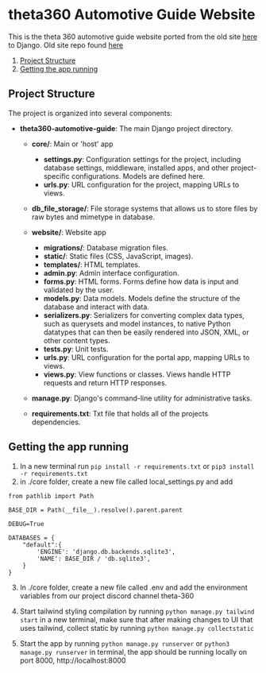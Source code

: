 # theta360 Automotive Guide Website

This is the theta 360 automotive guide website ported from the old site [here](https://automotive.theta360.guide/) to Django.
Old site repo found [here](https://github.com/theta-automotive/theta-automotive.github.io)

1. [Project Structure](#project-structure)
2. [Getting the app running](#getting-the-app-running)

## Project Structure

The project is organized into several components:

- **theta360-automotive-guide**: The main Django project directory.

  - **core/**: Main or 'host' app
    - **settings.py**: Configuration settings for the project, including database settings, middleware, installed apps, and other project-specific configurations. Models are defined here.
    - **urls.py**: URL configuration for the project, mapping URLs to views.
  - **db_file_storage/**: File storage systems that allows us to store files by raw bytes and mimetype in database.
  - **website/**: Website app
    - **migrations/**: Database migration files.
    - **static/**: Static files (CSS, JavaScript, images).
    - **templates/**: HTML templates.
    - **admin.py**: Admin interface configuration.
    - **forms.py**: HTML forms. Forms define how data is input and validated by the user.
    - **models.py**: Data models. Models define the structure of the database and interact with data.
    - **serializers.py**: Serializers for converting complex data types, such as querysets and model instances, to native Python datatypes that can then be easily rendered into JSON, XML, or other content types.
    - **tests.py**: Unit tests.
    - **urls.py**: URL configuration for the portal app, mapping URLs to views.
    - **views.py**: View functions or classes. Views handle HTTP requests and return HTTP responses.

  - **manage.py**: Django's command-line utility for administrative tasks.
  - **requirements.txt**: Txt file that holds all of the projects dependencies.

## Getting the app running


1. In a new terminal run `pip install -r requirements.txt` or `pip3 install -r requirements.txt`
2. in ./core folder, create a new file called local_settings.py and add

```
from pathlib import Path

BASE_DIR = Path(__file__).resolve().parent.parent

DEBUG=True

DATABASES = {
    "default":{
        'ENGINE': 'django.db.backends.sqlite3',
        'NAME': BASE_DIR / 'db.sqlite3',
    }
}
```
3. In ./core folder, create a new file called .env and add the environment variables from our project discord channel theta-360

4. Start tailwind styling compilation by running `python manage.py tailwind start` in a new terminal, make sure that after making changes to UI that uses tailwind, collect static by running `python manage.py collectstatic`

5. Start the app by running `python manage.py runserver` or `python3 manage.py runserver` in terminal, the app should be running locally on port 8000, http://localhost:8000


